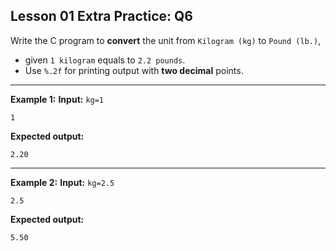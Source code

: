 ## Lesson 01 Extra Practice: Q6
Write the C program to **convert** the unit from `Kilogram (kg)` to `Pound (lb.)`,

* given `1 kilogram` equals to `2.2 pounds`.
* Use `%.2f` for printing output with **two decimal** points.

<hr>

**Example 1:**
**Input:** `kg=1`  
```
1
```
**Expected output:**
```
2.20
```
<hr>

**Example 2:**
**Input:** `kg=2.5`  
```
2.5
```
**Expected output:**
```
5.50
```

